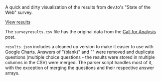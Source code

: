 A quick and dirty visualization of the results from dev.to's "State of the Web" survey.

[View results](https://martyhimmel.github.io/DEV-state-of-the-web-2018/)

The `surveyresults.csv` file has the original data from the [Call for Analysis](https://dev.to/devteam/state-of-the-web-data---call-for-analysis-2o75) post.

`results.json` includes a cleaned up version to make it easier to use with Google Charts. Answers of "(blank)" and "" were removed and duplicate questions (multiple choice questions - the results were stored in multiple columns in the CSV) were merged. The parser script handles most of it, with the exception of merging the questions and their respective answer arrays.
